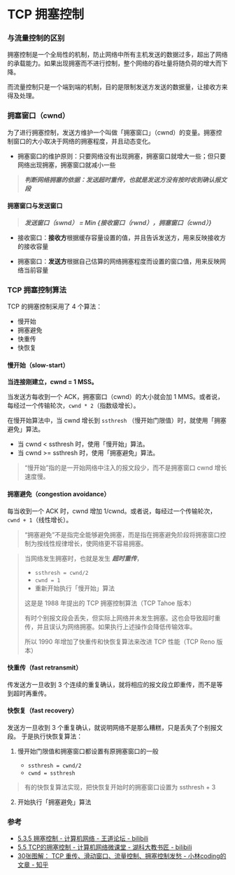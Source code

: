 # TCP 拥塞控制


### 与流量控制的区别

拥塞控制是一个全局性的机制，防止网络中所有主机发送的数据过多，超出了网络的承载能力。如果出现拥塞而不进行控制，整个网络的吞吐量将随负荷的增大而下降。

而流量控制只是一个端到端的机制，目的是限制发送方发送的数据量，让接收方来得及处理。


### 拥塞窗口（cwnd）

为了进行拥塞控制，发送方维护一个叫做「拥塞窗口」（cwnd）的变量。拥塞控制窗口的大小取决于网络的拥塞程度，并且动态变化。

- 拥塞窗口的维护原则：只要网络没有出现拥塞，拥塞窗口就增大一些；但只要网络出现拥塞，拥塞窗口就减小一些

> ***判断网络拥塞的依据：发送超时重传，也就是发送方没有按时收到确认报文段***

#### 拥塞窗口与发送窗口

> ***发送窗口（swnd） = Min {接收窗口（rwnd），拥塞窗口（cwnd）}***

- 接收窗口：**接收方**根据缓存容量设置的值，并且告诉发送方，用来反映接收方的接收容量

- 拥塞窗口：**发送方**根据自己估算的网络拥塞程度而设置的窗口值，用来反映网络当前容量


### TCP 拥塞控制算法

TCP 的拥塞控制采用了 4 个算法：

- 慢开始
- 拥塞避免
- 快重传
- 快恢复

#### 慢开始（slow-start）

**当连接刚建立，cwnd = 1 MSS。**

当发送方每收到一个 ACK，拥塞窗口（cwnd）的大小就会加 1 MMS。或者说，每经过一个传输轮次，`cwnd * 2`（指数级增长）。


在慢开始算法中，当 cwnd 增长到 `ssthresh` （慢开始门限值）时，就使用「拥塞避免」算法。

- 当 cwnd < ssthresh 时，使用「慢开始」算法。
- 当 cwnd >= ssthresh 时，使用「拥塞避免」算法。

> “慢开始”指的是一开始网络中注入的报文段少，而不是拥塞窗口 cwnd 增长速度慢。

#### 拥塞避免（congestion avoidance）

每当收到一个 ACK 时，cwnd 增加 1/cwnd。或者说，每经过一个传输轮次，`cwnd + 1`（线性增长）。


> “拥塞避免”不是指完全能够避免拥塞，而是指在拥塞避免阶段将拥塞窗口控制为按线性规律增长，使网络更不容易拥塞。

> 当网络发生拥塞时，也就是发生 ***超时重传***，
> 
> - `ssthresh = cwnd/2`
> - `cwnd = 1`
> - 重新开始执行「慢开始」算法
>
> 这是是 1988 年提出的 TCP 拥塞控制算法（TCP Tahoe 版本）
>
> 有时个别报文段会丢失，但实际上网络并未发生拥塞。这也会导致超时重传，并且误认为网络拥塞。如果执行上述操作会降低传输效率。
>
> 所以 1990 年增加了快重传和快恢复算法来改进 TCP 性能（TCP Reno 版本）

#### 快重传（fast retransmit）

传发送方一旦收到 3 个连续的重复确认，就将相应的报文段立即重传，而不是等到超时再重传。

#### 快恢复（fast recovery）

发送方一旦收到 3 个重复确认，就说明网络不是那么糟糕，只是丢失了个别报文段。 于是执行快恢复算法：

1. 慢开始门限值和拥塞窗口都设置有原拥塞窗口的一般

    - `ssthresh = cwnd/2`
    - `cwnd = ssthresh`

> 有的快恢复算法实现，把快恢复开始时的拥塞窗口设置为 ssthresh + 3

2. 开始执行「拥塞避免」算法


### 参考

- [5.3.5 拥塞控制 - 计算机网络 - 王道论坛 - bilibili](https://www.bilibili.com/video/BV19E411D78Q?p=67)
- [5.5 TCP的拥塞控制 - 计算机网络微课堂 - 湖科大教书匠 - bilibili](https://www.bilibili.com/video/BV1c4411d7jb?p=61)
- [30张图解： TCP 重传、滑动窗口、流量控制、拥塞控制发愁 - 小林coding的文章 - 知乎](https://zhuanlan.zhihu.com/p/133307545)